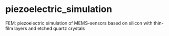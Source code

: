# piezoelectric_simulation
FEM: piezoelectric simulation of MEMS-sensors based on silicon with thin-film layers and etched quartz crystals
